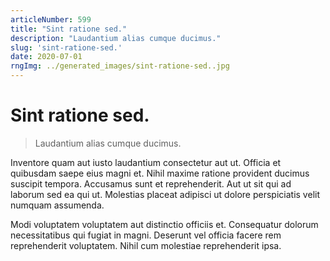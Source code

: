 ```yaml
---
articleNumber: 599
title: "Sint ratione sed."
description: "Laudantium alias cumque ducimus."
slug: 'sint-ratione-sed.'
date: 2020-07-01
rngImg: ../generated_images/sint-ratione-sed..jpg
---
```


# Sint ratione sed.

> Laudantium alias cumque ducimus.

Inventore quam aut iusto laudantium consectetur aut ut. Officia et quibusdam saepe eius magni et. Nihil maxime ratione provident ducimus suscipit tempora. Accusamus sunt et reprehenderit. Aut ut sit qui ad laborum sed ea qui ut. Molestias placeat adipisci ut dolore perspiciatis velit numquam assumenda.
 Modi voluptatem voluptatem aut distinctio officiis et. Consequatur dolorum necessitatibus qui fugiat in magni. Deserunt vel officia facere rem reprehenderit voluptatem. Nihil cum molestiae reprehenderit ipsa.
